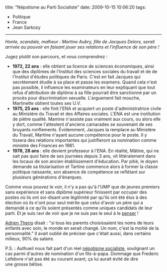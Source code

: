 title: "Népotisme au Parti Socialiste"
date: 2009-10-15 10:06:20
tags:
  - Politique
  - France
  - Jean Sarkozy
---

_Honte, scandale, malheur : Martine Aubry, fille de Jacques Delors, serait arrivée au pouvoir en faisant jouer ses relations et l'influence de son père&nbsp;!_

<!-- more -->

Jugez plutôt son parcours, et vous comprendrez&nbsp;:

*   **1972, 22 ans** : elle obtient sa licence de sciences économiques, ainsi que des diplômes de l'Institut des sciences sociales du travail et de de l'Institut d'études politiques de Paris. C'est en fait Jacques qui secrètement étudie à sa place et passe les examens. Quand cela n'est pas possible, il influence les examinateurs en leur expliquant que tout refus d'attribution de diplôme à sa fille pourrait être sanctionné par un procès pour discrimination sexuelle. L'arguement fait mouche, Martinette obtient toutes ses U.V.
*   **1975, 25 ans**&nbsp;: elle finit l'ENA et acquiert un poste d'administratrice civile au Ministère du Travail et des Affaires sociales. L'ENA est une institution de piètre qualité. Mamine n'assiste pas vraiment aux cours, ou alors elle y dort, comme l'attestent d'anciens camarades se souvenant de ses bruyants ronflements. Évidemment, Jacques la remplace au Ministère du Travail, Martine n'ayant aucune compétence pour le poste. Il y tissera des relations importantes qui justifieront sa nomination comme ministre des Finances en 1981.
*   **1978, 28 ans**&nbsp;: elle devient professeur à l'ENA. En réalité, Mâtine, qui ne sait pas quoi faire de ses journées depuis 3 ans, vit littéralement dans les locaux de son ancien établissement d'éducation. Par pitié, le doyen demande sa titularisation et Tartine commence alors à former la classe politique naissante, son absence de compétence se reflétant sur plusieurs générations d'énarques.

Comme vous pouvez le voir, il n'y a pas qu'à l'UMP que de jeunes premiers sans expérience et sans diplôme supérieur finissent par occuper des postes où ils ont soi-disant une légitimité par qu'ils ont été élus à des élection où ils n'ont pour seul mérite que celui d'avoir un père qui a demandé à ce qu'ils soient présentés comme uniques candidats de leur parti. Et je suis ravi de voir que je ne suis pas le seul à le [penser](//www.jegoun.net/2009/10/martine-aubry-vs-jean-sarkozy.html)&nbsp;!

[Adrien Therio](//fr.wikipedia.org/wiki/Adrien_Th%C3%A9rio) disait&nbsp;: "si tous les parents choisissaient les noms de leurs enfants avec soin, le monde en serait changé. Un nom, c'est la moitié de la personnalité." Il avait oublié de préciser que c'était aussi, dans certains milieux, 90% du salaire.

P.S.&nbsp;: Authueil nous fait part d'un réel [népotisme socialiste](//www.authueil.org/?2009/10/15/1465-nepotisme-socialiste), soulignant un cas parmi d'autres de nomination d'un fils-à-papa. Dommage que Frederic Lefebvre n'ait pas été au courant avant, ça lui aurait évité de dire une grosse bêtise.